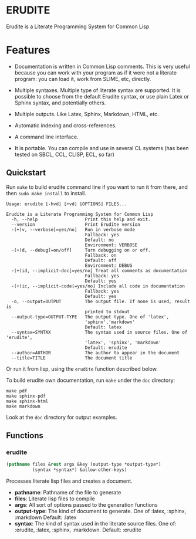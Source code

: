 # ERUDITE

Erudite is a Literate Programming System for Common Lisp

# Features

* Documentation is written in Common Lisp comments. This is very useful because you can work with your program as if it were not a literate program: you can load it, work from SLIME, etc, directly.

* Multiple syntaxes. Multiple type of literate syntax are supported. It is possible to choose from the default Erudite syntax, or use plain Latex or Sphinx syntax, and potentially others.

* Multiple outputs. Like Latex, Sphinx, Markdown, HTML, etc.

* Automatic indexing and cross-references.

* A command line interface.

* It is portable. You can compile and use in several CL systems (has been tested on SBCL, CCL, CLISP, ECL, so far)

## Quickstart

Run `make` to build erudite command line if you want to run it from there, and then `sudo make install` to install.

```
Usage: erudite [-hvd] [+vd] [OPTIONS] FILES...

Erudite is a Literate Programming System for Common Lisp
  -h, --help                  Print this help and exit.
  --version                   Print Erudite version
  -(+)v, --verbose[=yes/no]   Run in verbose mode
                              Fallback: yes
                              Default: no
                              Environment: VERBOSE
  -(+)d, --debug[=on/off]     Turn debugging on or off.
                              Fallback: on
                              Default: off
                              Environment: DEBUG
  -(+)id, --implicit-doc[=yes/no] Treat all comments as documentation
                              Fallback: yes
                              Default: yes
  -(+)ic, --implicit-code[=yes/no] Include all code in documentation
                              Fallback: yes
                              Default: yes
  -o, --output=OUTPUT         The output file. If none is used, result is 
                              printed to stdout
  --output-type=OUTPUT-TYPE   The output type. One of 'latex', 
                              'sphinx','markdown'
                              Default: latex
  --syntax=SYNTAX             The syntax used in source files. One of 'erudite',
                              'latex', 'sphinx', 'markdown'
                              Default: erudite
  --author=AUTHOR             The author to appear in the document
  --title=TITLE               The document title
```

Or run it from lisp, using the `erudite` function described below.

To build erudite own documentation, run `make` under the `doc` directory:

```
make pdf
make sphinx-pdf
make sphinx-html
make markdown
```

Look at the `doc` directory for output examples.

## Functions
### erudite

```lisp
(pathname files &rest args &key (output-type *output-type*)
          (syntax *syntax*) &allow-other-keys)
```

Processes literate lisp files and creates a document.

- **pathname**: Pathname of the file to generate
- **files**: Literate lisp files to compile
- **args**: All sort of options passed to the generation functions
- **output-type**: The kind of document to generate.
                   One of :latex, :sphinx, :markdown
                   Default: :latex
- **syntax**:  The kind of syntax used in the literate source files.
                   One of: :erudite, :latex, :sphinx, :markdown.
                   Default: :erudite
